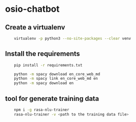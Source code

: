 # osio-chatbot

## Create a virtualenv
```bash
    virtualenv -p python3 --no-site-packages --clear venv
```

## Install the requirements
```bash
    pip install -r requirements.txt
```
```bash
    python -m spacy download en_core_web_md
    python -m spacy link en_core_web_md en
    python -m spacy download en
```

## tool for generate training data

```bash
    npm i -g rasa-nlu-trainer
    rasa-nlu-trainer -v <path to the training data file>
```
